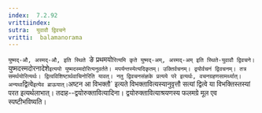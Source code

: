 ```yaml
---
index:  7.2.92
vrittiindex: 
sutra:  युवावौ द्विवचने
vritti:  balamanorama 
---
```


`युष्मद्-औ, अस्मद्-औ, इति स्थिते `ङे प्रथमयो`रित्यमि कृते युष्मद्-अम्, अस्मद्-अम् इति स्थिते-युवावौ द्विवचने। `युष्मदस्मदोरनादेशे` इत्ययो युष्मदस्मदोरित्यनुवर्तते। मपर्यन्तस्येत्यदिकृतम्। उक्तिर्वचनम्। द्वयोर्वचनं द्विवचनम्। तत्र समर्थयोरित्यर्थः। द्वित्वविशिष्टार्थवाचिनोरिति यावत्। नतु द्विवचनसंज्ञके प्रत्यये परे इत्यर्थः, वचनग्रहणसामर्थ्यात्। अन्यथा `द्वित्वे` इत्येव ब्राऊयात्। `अष्टन आ विभक्तौ` इत्यते विभक्तावित्यस्यानुवृत्तौ सत्यां द्वित्वे या विभक्तिस्तस्यां परत इत्यर्थलाभात्। तदाह--द्वयोरुक्तावित्यादिना। द्वयोरुक्तावित्याश्रयणस्य फलमग्रे मूल एव स्पष्टीभविष्यति।

